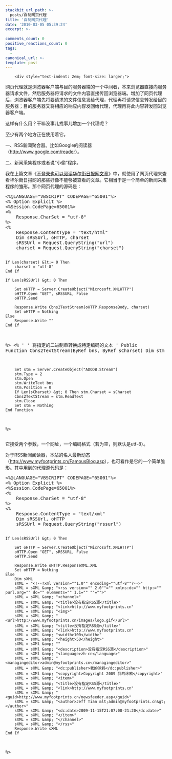 ```yaml
---
stackbit_url_path: >-
  posts/自制网页代理
title: '自制网页代理'
date: '2010-03-05 05:39:24'
excerpt: >-
  
comments_count: 0
positive_reactions_count: 0
tags: 
  - 
canonical_url: >-
template: post
---
```


        <div style="text-indent: 2em; font-size: larger;">
<p>网页代理就是浏览器客户端与目的服务器端的一个中间者，本来浏览器直接向服务器请求文件，然后服务器将请求的文件内容直接传回浏览器端。增加了网页代理后，浏览器客户端先将要请求的文件信息发给代理，代理再将请求信息转发给目的服务器；目的服务器又将相应的响应内容发回给代理，代理再将此内容转发回浏览器客户端。</p>
<p>这样有什么用？干嘛没事儿找事儿增加一个代理呢？</p>
<p>至少有两个地方正在使用着它。</p>
<p>一、RSS新闻聚合器。比如Google的阅读器（<a target="_blank" href="http://www.google.com/reader">http://www.google.com/reader</a>）。</p>
<p>二、新闻采集程序或者说“小偷”程序。</p>
<p>我在上篇文章《<a target="_blank" href="http://www.myfootprints.cn/blog/post/200.html">不登录也可以阅读华尔街日报网文章</a>》中，就使用了网页代理来查看华尔街日报网的那些好像不能够被查看的文章。它相当于是一个简单的新闻采集程序的雏形。那个网页代理的源码是：</p>
<div style="text-indent: 0;">
<pre style="text-indent: 0;" class="brush: vb">&lt;%@LANGUAGE="VBSCRIPT" CODEPAGE="65001"%&gt;
&lt;% Option Explicit %&gt;
&lt;%Session.CodePage=65001%&gt;
&lt;%
    Response.CharSet = "utf-8"
%&gt;
&lt;%
    Response.ContentType = "text/html"
    Dim sRSSUrl, oHTTP, charset
    sRSSUrl = Request.QueryString("url")
    charset = Request.QueryString("charset")
    
    If Len(charset) &lt;= 0 Then
        charset = "utf-8"
    End If
    
    If Len(sRSSUrl) &gt; 0 Then
    
        Set oHTTP = Server.CreateObject("Microsoft.XMLHTTP")
        oHTTP.Open "GET", sRSSURL, False
        oHTTP.Send
        
        Response.Write Cbns2TextStream(oHTTP.ResponseBody, charset)
        Set oHTTP = Nothing
    Else
        Response.Write ""
    End If
%&gt;
&lt;%
    '
    ' 将指定的二进制串转换成特定编码的文本
    '
    Public Function Cbns2TextStream(ByRef bns, ByRef sCharset)
        Dim stm
        
        Set stm = Server.CreateObject("ADODB.Stream")
        stm.Type = 2
        stm.Open
        stm.WriteText bns
        stm.Position = 0
        If Len(sCharset) &gt; 0 Then stm.Charset = sCharset
        Cbns2TextStream = stm.ReadText
        stm.Close
        Set stm = Nothing
    End Function 
%&gt;
</pre>
</div>
<p>它接受两个参数，一个网址，一个编码格式（若为空，则默认是utf-8）。&nbsp;&nbsp;&nbsp;&nbsp;&nbsp;&nbsp;&nbsp;&nbsp;</p>
<p>对于RSS新闻阅读器，本站的名人最新动态（<a href="http://www.myfootprints.cn/FamousBlog.asp">http://www.myfootprints.cn/FamousBlog.asp</a>），也可看作是它的一个简单雏形。其中用到的代理源代码是：</p>
<div style="text-indent: 0;">
<pre style="text-indent: 0;" class="brush: vb">&lt;%@LANGUAGE="VBSCRIPT" CODEPAGE="65001"%&gt;
&lt;% Option Explicit %&gt;
&lt;%Session.CodePage=65001%&gt;
&lt;%
    Response.CharSet = "utf-8"
%&gt;
&lt;%
    Response.ContentType = "text/xml"
    Dim sRSSUrl, oHTTP
    sRSSUrl = Request.QueryString("rssurl")
    
    If Len(sRSSUrl) &gt; 0 Then
    
        Set oHTTP = Server.CreateObject("Microsoft.XMLHTTP")
        oHTTP.Open "GET", sRSSURL, False
        oHTTP.Send
        
        Response.Write oHTTP.ResponseXML.XML
        Set oHTTP = Nothing
    Else
        Dim sXML
        sXML = "<!--?xml version=""1.0"" encoding=""utf-8""?-->"
        sXML = sXML &amp; "<rss version="" 2.0""="" xmlns:dc="" http:="" purl.org="" dc="" elements="" 1.1="" ""="">"
        sXML = sXML &amp; "<channel>"
        sXML = sXML &amp; "<title>没有指定RSS源</title>"
        sXML = sXML &amp; "<link>http://www.myfootprints.cn"
        sXML = sXML &amp; "<img>"
        sXML = sXML &amp; "<url>http://www.myfootprints.cn/images/logo.gif</url>"
        sXML = sXML &amp; "<title>没有指定RSS源</title>"
        sXML = sXML &amp; "<link>http://www.myfootprints.cn"
        sXML = sXML &amp; "<width>100</width>"
        sXML = sXML &amp; "<height>50</height>"
        sXML = sXMl &amp; ""
        sXML = sXMl &amp; "<description>没有指定RSS源</description>"
        sXML = sXMl &amp; "<language>zh-cn</language>"
        sXML = sXML &amp; "<managingeditor>admin@myfootprints.cn</managingeditor>"
        sXML = sXML &amp; "<dc:publisher>我的涂鸦</dc:publisher>"
        sXML = sXMl &amp; "<copyright>Copyright 2009 我的涂鸦</copyright>"
        sXML = sXML &amp; "<item>"
        sXML = sXML &amp; "<title>没有指定RSS源</title>"
        sXML = sXML &amp; "<link>http://www.myfootprints.cn"
        sXML = sXML &amp; "<guid>http://www.myfootprints.cn/newsfeeder.asp</guid>"
        sXML = sXML &amp; "<author>Jeff Tian &lt;admin@myfootprints.cn&gt;</author>"
        sXML = sXML &amp; "<dc:date>2009-11-15T21:07:00-21:20</dc:date>"
        sXML = sXML &amp; "</item>"
        sXML = sXML &amp; "</channel>"
        sXML = sXML &amp; "</rss>"
        Response.Write sXML
    End If
%&gt;
</pre>
</div>
</div>
      